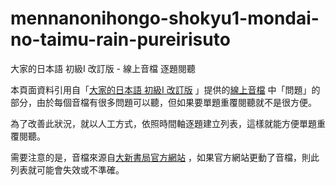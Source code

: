 # mennanonihongo-shokyu1-mondai-no-taimu-rain-pureirisuto
大家的日本語 初級I 改訂版 - 線上音檔 逐題閱聽

本頁面資料引用自「[大家的日本語 初級I 改訂版](https://www.dahhsin.com.tw/bookIntro.php?lv01_type=minna-text-book&prd_id=A151) 」提供的[線上音檔](https://www.dahhsin.com.tw/bookIntro_vw01.php?vw01_type=voice&prod_serialid=P1603100001f8ee) 中「問題」的部分，由於每個音檔有很多問題可以聽，但如果要單題重覆閱聽就不是很方便。

為了改善此狀況，就以人工方式，依照時間軸逐題建立列表，這樣就能方便單題重覆閱聽。

需要注意的是，音檔來源自[大新書局官方網站](https://www.dahhsin.com.tw/) ，如果官方網站更動了音檔，則此列表就可能會失效或不準確。

